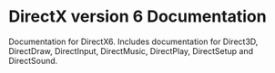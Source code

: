 # DirectX version 6 Documentation
 Documentation for DirectX6.  Includes documentation for Direct3D, DirectDraw, DirectInput, DirectMusic, DirectPlay, DirectSetup and DirectSound.
